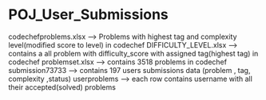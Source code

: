 # POJ_User_Submissions
codechefproblems.xlsx  --> Problems with highest tag and complexity level(modified score to level) in codechef
DIFFICULTY_LEVEL.xlsx  --> contains a all problem with difficulty_score with assigned tag(highest tag) in codechef
problemset.xlsx        --> contains 3518 problems in codechef
submission73733        --> contains 197 users submissions data (problem , tag, complexity ,status)
userproblems           --> each row contains username with all their accepted(solved) problems
